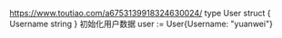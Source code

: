 https://www.toutiao.com/a6753139918324630024/
type User struct {
 Username string
}
初始化用户数据
user := User{Username: "yuanwei"}
